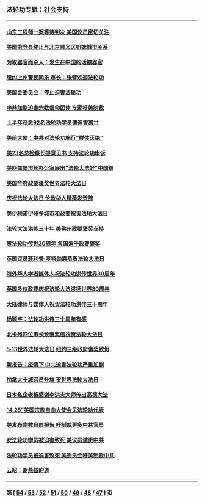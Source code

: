 ### 法轮功专辑：社会支持
---
#### [山东工程师一案等待判决 美国议员密切关注](../../pages/nf4386/n13815065.md?09070430) 
#### [美国劳登县终止与北京顺义区姐妹城市关系](../../pages/nf4386/n13811030.md?09070430) 
#### [为取器官而杀人：发生在中国的活摘器官](../../pages/nf4386/n13794731.md?09070430) 
#### [纽约上州警民同乐 市长：张臂欢迎法轮功](../../pages/nf4386/n13794375.md?09070430) 
#### [美国会委员会：停止迫害法轮功](../../pages/nf4386/n13788164.md?09070430) 
#### [中共加剧迫害宗教信仰团体 专家吁美制裁](../../pages/nf4386/n13780252.md?09070430) 
#### [上半年获悉92名法轮功学员遭迫害离世](../../pages/nf4386/n13772701.md?09070430) 
#### [美前大使：中共对法轮功施行“群体灭绝”](../../pages/nf4386/n13771705.md?09070430) 
#### [美23名总检察长提意见书 支持法轮功申诉](../../pages/nf4386/n13766596.md?09070430) 
#### [美匹兹堡市长办公室展出“法轮大法好”中国结](../../pages/nf4386/n13749721.md?09070430) 
#### [美国华府政要褒奖世界法轮大法日](../../pages/nf4386/n13743770.md?09070430) 
#### [庆祝法轮大法日 伦敦华人精英发贺辞](../../pages/nf4386/n13741593.md?09070430) 
#### [美伊利诺伊州多城市和政要祝贺法轮大法日](../../pages/nf4386/n13737149.md?09070430) 
#### [法轮大法洪传三十年 美佛州政要褒奖支持](../../pages/nf4386/n13737103.md?09070430) 
#### [贺法轮功传世30周年 各国逾千政要褒奖](../../pages/nf4386/n13735828.md?09070430) 
#### [英国议员菲利普‧亨特勋爵恭贺法轮大法日](../../pages/nf4386/n13736187.md?09070430) 
#### [海外华人学者媒体人祝法轮功洪传世界30周年](../../pages/nf4386/n13735835.md?09070430) 
#### [英国多位政要庆祝法轮大法洪扬世界30周年](../../pages/nf4386/n13734739.md?09070430) 
#### [大陆律师与媒体人祝贺法轮功洪传三十周年](../../pages/nf4386/n13735062.md?09070430) 
#### [杨颖宇：法轮功洪传三十周年有感](../../pages/nf4386/n13734884.md?09070430) 
#### [北卡州四位市长致褒奖信祝贺法轮大法日](../../pages/nf4386/n13733292.md?09070430) 
#### [5·13世界法轮大法日 纽约三级政府褒奖致贺](../../pages/nf4386/n13732651.md?09070430) 
#### [新报告：疫情下 中共迫害法轮功严重加剧](../../pages/nf4386/n13732612.md?09070430) 
#### [加拿大十城官员升旗 贺世界法轮大法日](../../pages/nf4386/n13729166.md?09070430) 
#### [日本私企老板感谢李洪志大师传出高德大法](../../pages/nf4386/n13726335.md?09070430) 
#### [“4.25”美国宗教自由大使会见法轮功代表](../../pages/nf4386/n13724124.md?09070430) 
#### [美发布宗教自由报告 吁制裁更多中共官员](../../pages/nf4386/n13720670.md?09070430) 
#### [女法轮功学员被迫害致死 美议员谴责中共](../../pages/nf4386/n13682069.md?09070430) 
#### [法轮功学员被迫害致死 美委员会吁美制裁中共](../../pages/nf4386/n13631310.md?09070430) 
#### [云昭：谢燕益的道](../../pages/nf4386/n13607391.md?09070430) 

---
#### 第 [ [54](./54.md?09070430) / [53](./53.md?09070430) / [52](./52.md?09070430) / [51](./51.md?09070430) / [50](./50.md?09070430) / [49](./49.md?09070430) / [48](./48.md?09070430) / [47](./47.md?09070430) ] 页
